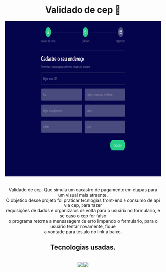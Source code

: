 <h1 align="center">Validado de cep 🚚</h1>

<div align="center">
    <img height="500px" src="icons/vldHome.PNG" />
</div>  <br/>

<p align="center">
   Validado de cep. Que simula um cadastro de pagamento em etapas para um visual mais atraente. <br/>
   O objetico desse projeto foi praticar tecnlogias front-end e consumo de api via cep, para fazer <br/>
   requisições de dados e organizalos de volta para o usuário no formulario, e se caso o cep for falso <br/>
   o programa retorna a mensssagem de erro limpando o formulario, para o usuário tentar novamente, fique <br/>
   a vontade para testalo no link a baixo.
</p>

<h2 align="center">Tecnologias usadas.</h2> <br/> 

<div align="center">

 <img width="150px" src="https://cdn.jsdelivr.net/gh/devicons/devicon/icons/html5/html5-original.svg" />
  <img width="150px" src="https://cdn.jsdelivr.net/gh/devicons/devicon/icons/css3/css3-original.svg" />
</div>
